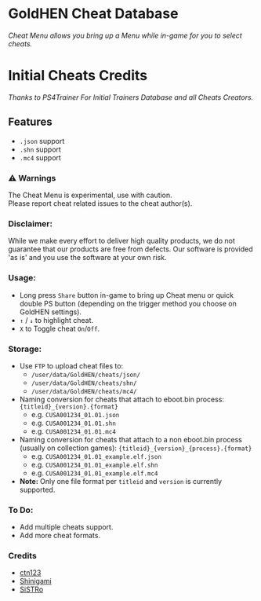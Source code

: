 # GoldHEN Cheat Database
_Cheat Menu allows you bring up a Menu while in-game for you to select cheats._

# Initial Cheats Credits
_Thanks to PS4Trainer For Initial Trainers Database and all Cheats Creators._

## Features
- `.json` support
- `.shn` support
- `.mc4` support

### :warning: Warnings
The Cheat Menu is experimental, use with caution.  
Please report cheat related issues to the cheat author(s).

### Disclaimer:
While we make every effort to deliver high quality products, we do not guarantee that our products are free from defects. Our software is provided 'as is' and you use the software at your own risk.

### Usage:
- Long press `Share` button in-game to bring up Cheat menu or quick double PS button (depending on the trigger method you choose on GoldHEN settings).
- `↑` / `↓` to highlight cheat.
- `X` to Toggle cheat `On`/`Off`.

### Storage:
- Use `FTP` to upload cheat files to:
  - `/user/data/GoldHEN/cheats/json/`
  - `/user/data/GoldHEN/cheats/shn/`
  - `/user/data/GoldHEN/cheats/mc4/`
- Naming conversion for cheats that attach to eboot.bin process: `{titleid}_{version}.{format}`
  - e.g. `CUSA001234_01.01.json`
  - e.g. `CUSA001234_01.01.shn`
  - e.g. `CUSA001234_01.01.mc4`
- Naming conversion for cheats that attach to a non eboot.bin process (usually on collection games): `{titleid}_{version}_{process}.{format}`
  - e.g. `CUSA001234_01.01_example.elf.json`
  - e.g. `CUSA001234_01.01_example.elf.shn`
  - e.g. `CUSA001234_01.01_example.elf.mc4`
 - **Note:** Only one file format per `titleid` and `version` is currently supported.

### To Do:
- Add multiple cheats support.
- Add more cheat formats.

### Credits
- [ctn123](https://github.com/ctn123)
- [Shinigami](https://github.com/ScriptSK)
- [SiSTRo](https://github.com/SiSTR0)
